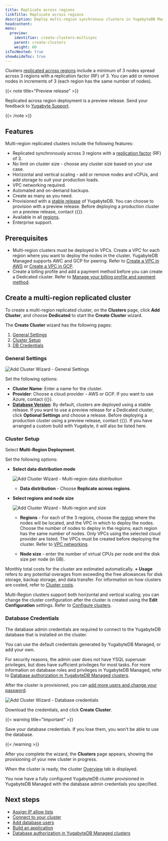```yaml
---
title: Replicate across regions
linkTitle: Replicate across regions
description: Deploy multi-region synchronous clusters in YugabyteDB Managed.
headcontent:
menu:
  preview:
    identifier: create-clusters-multisync
    parent: create-clusters
    weight: 60
isTocNested: true
showAsideToc: true
---
```


Clusters [replicated across regions](../../create-clusters-topology/#replicate-across-regions) include a minimum of 3 nodes spread across 3 regions with a replication factor (RF) of 3. You can add or remove nodes in increments of 3 (each region has the same number of nodes).

{{< note title="Preview release" >}}

Replicated across region deployment is a preview release. Send your feedback to [Yugabyte Support](https://support.yugabyte.com/hc/en-us/requests/new?ticket_form_id=360003113431).

{{< /note >}}

## Features

Multi-region replicated clusters include the following features:

- Replicated synchronously across 3 regions with a [replication factor](../../../../architecture/docdb-replication/replication/) (RF) of 3.
- No limit on cluster size - choose any cluster size based on your use case.
- Horizontal and vertical scaling - add or remove nodes and vCPUs, and add storage to suit your production loads.
- VPC networking required.
- Automated and on-demand backups.
- Create as many as you need.
- Provisioned with a [stable release](../../../cloud-faq/#what-version-of-yugabytedb-does-my-cluster-run-on) of YugabyteDB. You can choose to provision with a preview release. Before deploying a production cluster on a preview release, contact {{<support-cloud>}}.
- Available in all [regions](../../../release-notes#cloud-provider-regions).
- Enterprise support.

## Prerequisites

- Multi-region clusters must be deployed in VPCs. Create a VPC for each region where you want to deploy the nodes in the cluster. YugabyteDB Managed supports AWC and GCP for peering. Refer to [Create a VPC in AWS](../../cloud-vpcs/cloud-add-vpc-aws/#create-a-vpc) or [Create a VPC in GCP](../../cloud-vpcs/cloud-add-vpc-gcp/#create-a-vpc).
- Create a billing profile and add a payment method before you can create a Dedicated cluster. Refer to [Manage your billing profile and payment method](../../../cloud-admin/cloud-billing-profile/).

## Create a multi-region replicated cluster

To create a multi-region replicated cluster, on the **Clusters** page, click **Add Cluster**, and choose **Dedicated** to start the **Create Cluster** wizard.

The **Create Cluster** wizard has the following pages:

1. [General Settings](#general-settings)
1. [Cluster Setup](#cluster-setup)
1. [DB Credentials](#database-credentials)

### General Settings

![Add Cluster Wizard - General Settings](/images/yb-cloud/cloud-addcluster-free2.png)

Set the following options:

- **Cluster Name**: Enter a name for the cluster.
- **Provider**: Choose a cloud provider - AWS or GCP. If you want to use Azure, contact {{<support-cloud>}}.
- **[Database Version](../../../cloud-faq/#what-version-of-yugabytedb-does-my-cluster-run-on)**: By default, clusters are deployed using a stable release. If you want to use a preview release for a Dedicated cluster, click **Optional Settings** and choose a release. Before deploying a production cluster using a preview release, contact {{<support-cloud>}}. If you have arranged a custom build with Yugabyte, it will also be listed here.

### Cluster Setup

Select **Multi-Region Deployment**.

Set the following options:

- **Select data distribution mode**

  ![Add Cluster Wizard - Multi-region data distribution](/images/yb-cloud/cloud-addcluster-multisync-data.png)

  - **Data distribution** - Choose **Replicate across regions**.

- **Select regions and node size**

  ![Add Cluster Wizard - Multi-region and size](/images/yb-cloud/cloud-addcluster-multisync.png)

  - **Regions** - For each of the 3 regions, choose the [region](../../../release-notes#cloud-provider-regions) where the nodes will be located, and the VPC in which to deploy the nodes. Choose the number of nodes to deploy in the regions; each region has the same number of nodes. Only VPCs using the selected cloud provider are listed. The VPCs must be created before deploying the cluster. Refer to [VPC networking](../../cloud-vpcs/).

  - **Node size** - enter the number of virtual CPUs per node and the disk size per node (in GB).

Monthly total costs for the cluster are estimated automatically. **+ Usage** refers to any potential overages from exceeding the free allowances for disk storage, backup storage, and data transfer. For information on how clusters are costed, refer to [Cluster costs](../../../cloud-admin/cloud-billing-costs/).

Multi-Region clusters support both horizontal and vertical scaling; you can change the cluster configuration after the cluster is created using the **Edit Configuration** settings. Refer to [Configure clusters](../../../cloud-clusters/configure-clusters#infrastructure).

### Database Credentials

The database admin credentials are required to connect to the YugabyteDB database that is installed on the cluster.

You can use the default credentials generated by YugabyteDB Managed, or add your own.

For security reasons, the admin user does not have YSQL superuser privileges, but does have sufficient privileges for most tasks. For more information on database roles and privileges in YugabyteDB Managed, refer to [Database authorization in YugabyteDB Managed clusters](../../../cloud-secure-clusters/cloud-users/).

After the cluster is provisioned, you can [add more users and change your password](../../../cloud-secure-clusters/add-users/).

![Add Cluster Wizard - Database credentials](/images/yb-cloud/cloud-addcluster-admin.png)

Download the credentials, and click **Create Cluster**.

{{< warning title="Important" >}}

Save your database credentials. If you lose them, you won't be able to use the database.

{{< /warning >}}

After you complete the wizard, the **Clusters** page appears, showing the provisioning of your new cluster in progress.

When the cluster is ready, the cluster [Overview](../../../cloud-monitor/overview/) tab is displayed.

You now have a fully configured YugabyteDB cluster provisioned in YugabyteDB Managed with the database admin credentials you specified.

## Next steps

- [Assign IP allow lists](../../../cloud-secure-clusters/add-connections/)
- [Connect to your cluster](../../../cloud-connect/)
- [Add database users](../../../cloud-secure-clusters/add-users/)
- [Build an application](../../../cloud-quickstart/cloud-build-apps/)
- [Database authorization in YugabyteDB Managed clusters](../../../cloud-secure-clusters/cloud-users/)
